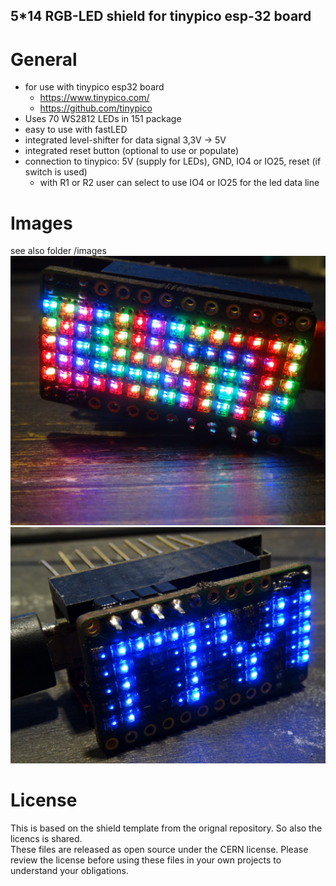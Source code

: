 ## 5*14 RGB-LED shield for tinypico esp-32 board
# General
* for use with tinypico esp32 board
	* https://www.tinypico.com/
	* https://github.com/tinypico 
* Uses 70 WS2812 LEDs in 151 package
* easy to use with fastLED
* integrated level-shifter for data signal 3,3V -> 5V
* integrated reset button (optional to use or populate) 
* connection to tinypico: 5V (supply for LEDs), GND, IO4 or IO25, reset (if switch is used)
	* with R1 or R2 user can select to use IO4 or IO25 for the led data line   
# Images 
see also folder /images
![img0](images/10.jpg)
![img1](images/11.jpg)
# License 
This is based on the shield template from the orignal repository. So also the licencs is shared.  
These files are released as open source under the CERN license. Please review the license before using these files in your own projects to understand your obligations.
